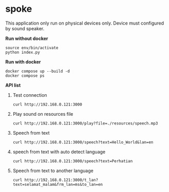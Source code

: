 # spoke
This application only run on physical devices only. Device must configured by sound speaker.

**Run without docker**
```
source env/bin/activate
python index.py
```

**Run with docker**
```
docker compose up --build -d
docker compose ps
```

**API list**
1. Test connection
   ```
   curl http://192.168.0.121:3000
   ```
2. Play sound on resources file
   ```
   curl http://192.168.0.121:3000/play?file=./resources/speech.mp3
   ```
3. Speech from text
   ```
   curl http://192.168.0.121:3000/speech?text=Hello_World&lan=en
   ```
4. speech from text with auto detect language
   ```
   curl http://192.168.0.121:3000/speech?text=Perhatian
   ```
5. Speech from text to another language
   ```
   curl http://192.168.0.121:3000/t_lan?text=selamat_malam&frm_lan=ms&to_lan=en
   ```
   
